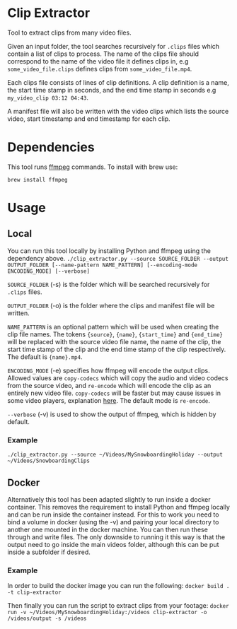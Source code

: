 Clip Extractor
==============

Tool to extract clips from many video files.

Given an input folder, the tool searches recursively for `.clips` files which contain a list of clips to process. The name of the clips file should correspond to the name of the video file it defines clips in, e.g `some_video_file.clips` defines clips from `some_video_file.mp4`.

Each clips file consists of lines of clip definitions. A clip definition is a name, the start time stamp in seconds, and the end time stamp in seconds e.g `my_video_clip 03:12 04:43`.

A manifest file will also be written with the video clips which lists the source video, start timestamp and end timestamp for each clip.

# Dependencies
This tool runs [ffmpeg](https://www.ffmpeg.org/) commands. To install with brew use:

`brew install ffmpeg`

# Usage

## Local
You can run this tool locally by installing Python and ffmpeg using the dependency above.
`./clip_extractor.py --source SOURCE_FOLDER --output OUTPUT_FOLDER [--name-pattern NAME_PATTERN] [--encoding-mode ENCODING_MODE] [--verbose]`

`SOURCE_FOLDER` (-s) is the folder which will be searched recursively for `.clips` files.

`OUTPUT_FOLDER` (-o) is the folder where the clips and manifest file will be written.

`NAME_PATTERN` is an optional pattern which will be used when creating the clip file names. The tokens `{source}`, `{name}`, `{start_time}` and `{end_time}` will be replaced with the source video file name, the name of the clip, the start time stamp of the clip and the end time stamp of the clip respectively. The default is `{name}.mp4`.

`ENCODING_MODE` (-e) specifies how ffmpeg will encode the output clips. Allowed values are `copy-codecs` which will copy the audio and video codecs from the source video, and `re-encode` which will encode the clip as an entirely new video file. `copy-codecs` will be faster but may cause issues in some video players, explanation [here](https://stackoverflow.com/a/18449609). The default mode is `re-encode`.

`--verbose` (-v) is used to show the output of ffmpeg, which is hidden by default.

### Example
`./clip_extractor.py --source ~/Videos/MySnowboardingHoliday --output ~/Videos/SnowboardingClips`

## Docker
Alternatively this tool has been adapted slightly to run inside a docker container. This removes the requirement to install Python and ffmpeg locally and can be run inside the container instead. For this to work you need to bind a volume in docker (using the -v) and pairing your local directory to another one mounted in the docker machine. You can then run these through and write files. The only downside to running it this way is that the output need to go inside the main videos folder, although this can be put inside a subfolder if desired.

### Example
In order to build the docker image you can run the following:
`docker build . -t clip-extractor`

Then finally you can run the script to extract clips from your footage:
`docker run -v ~/Videos/MySnowboardingHoliday:/videos clip-extractor -o /videos/output -s /videos`